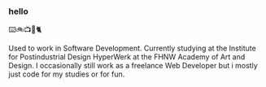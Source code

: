 ### hello
⌨️🚲📺🎨🐈

Used to work in Software Development. Currently studying at the Institute for Postindustrial Design HyperWerk at the FHNW Academy of Art and Design.
I occasionally still work as a freelance Web Developer but i mostly just code for my studies or for fun.
